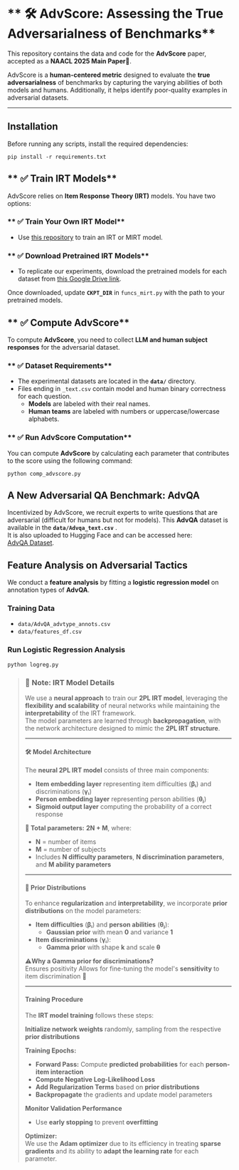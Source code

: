 # ** 🛠 AdvScore: Assessing the True Adversarialness of Benchmarks**  
This repository contains the data and code for the **AdvScore** paper, accepted as a **NAACL 2025 Main Paper🚀**.  

AdvScore is a **human-centered metric** designed to evaluate the **true adversarialness** of benchmarks by capturing the varying abilities of both models and humans. Additionally, it helps identify poor-quality examples in adversarial datasets.  

---

## **Installation**  
Before running any scripts, install the required dependencies:  
```
pip install -r requirements.txt
```

## ** ✅ Train IRT Models**  
AdvScore relies on **Item Response Theory (IRT)** models. You have two options:  

### ** ✅ Train Your Own IRT Model**  
- Use [this repository](https://github.com/maharshi95/neural-irt) to train an IRT or MIRT model.  

### ** ✅ Download Pretrained IRT Models**  
- To replicate our experiments, download the pretrained models for each dataset from [this Google Drive link](https://drive.google.com/drive/folders/18crWrx9LkxPAeYUOHQEVuj8mV1eFbSTi?usp=sharing).  

Once downloaded, update **`CKPT_DIR`** in `funcs_mirt.py` with the path to your pretrained models.  

## ** ✅ Compute AdvScore**  
To compute **AdvScore**, you need to collect **LLM and human subject responses** for the adversarial dataset.  

### ** ✅ Dataset Requirements**  
- The experimental datasets are located in the **`data/`** directory.  
- Files ending in `_text.csv` contain model and human binary correctness for each question.  
  - **Models** are labeled with their real names.  
  - **Human teams** are labeled with numbers or uppercase/lowercase alphabets.  

### ** ✅ Run AdvScore Computation**  
You can compute **AdvScore** by calculating each parameter that contributes to the score using the following command:  

```
python comp_advscore.py
```

## **A New Adversarial QA Benchmark: AdvQA**  
Incentivized by AdvScore, we recruit experts to write questions that are adversarial (difficult for humans but not for models).
This **AdvQA** dataset is available in the **`data/Advqa_text.csv`** .  
It is also uploaded to Hugging Face and can be accessed here:  
[AdvQA Dataset](https://huggingface.co/datasets/umdclip/AdvQA/tree/main).  

## **Feature Analysis on Adversarial Tactics**  
We conduct a **feature analysis** by fitting a **logistic regression model** on annotation types of **AdvQA**.  

### **Training Data**  
- `data/AdvQA_advtype_annots.csv`  
- `data/features_df.csv`  

### **Run Logistic Regression Analysis**  

```
python logreg.py
```

> ### 📌 **Note: IRT Model Details**  
> We use a **neural approach** to train our **2PL IRT model**, leveraging the **flexibility and scalability** of neural networks while maintaining the **interpretability** of the IRT framework.  
> The model parameters are learned through **backpropagation**, with the network architecture designed to mimic the **2PL IRT structure**.  
>  
> ---
>  
> #### 🛠️ **Model Architecture**  
> The **neural 2PL IRT model** consists of three main components:  
>  
> - **Item embedding layer** representing item difficulties (**βᵢ**) and discriminations (**γᵢ**)  
> - **Person embedding layer** representing person abilities (**θⱼ**)  
> - **Sigmoid output layer** computing the probability of a correct response  
>  
> **🔢 Total parameters:** **2N + M**, where:  
> - **N** = number of items  
> - **M** = number of subjects  
> - Includes **N difficulty parameters**, **N discrimination parameters**, and **M ability parameters**  
>  
> ---
>  
> #### 📏 **Prior Distributions**  
> To enhance **regularization** and **interpretability**, we incorporate **prior distributions** on the model parameters:  
>  
> - **Item difficulties** (**βᵢ**) and **person abilities** (**θⱼ**):  
>   - **Gaussian prior** with mean **0** and variance **1**  
> - **Item discriminations** (**γᵢ**):  
>   - **Gamma prior** with shape **k** and scale **θ**  
>  
> ⚠**Why a Gamma prior for discriminations?**  
> Ensures positivity 
> Allows for fine-tuning the model's **sensitivity** to item discrimination 🎯  
>  
> ---
>  
> #### **Training Procedure**  
> The **IRT model training** follows these steps:  
>  
> **Initialize network weights** randomly, sampling from the respective **prior distributions**  
>  
> **Training Epochs:**  
> - **Forward Pass:** Compute **predicted probabilities** for each **person-item interaction**  
> - **Compute Negative Log-Likelihood Loss**  
> - **Add Regularization Terms** based on **prior distributions**  
> - **Backpropagate** the gradients and update model parameters  
>  
> **Monitor Validation Performance**  
> - Use **early stopping** to prevent **overfitting**  
>  
> **Optimizer:**  
> We use the **Adam optimizer** due to its efficiency in treating **sparse gradients** and its ability to **adapt the learning rate** for each parameter.  
> 
